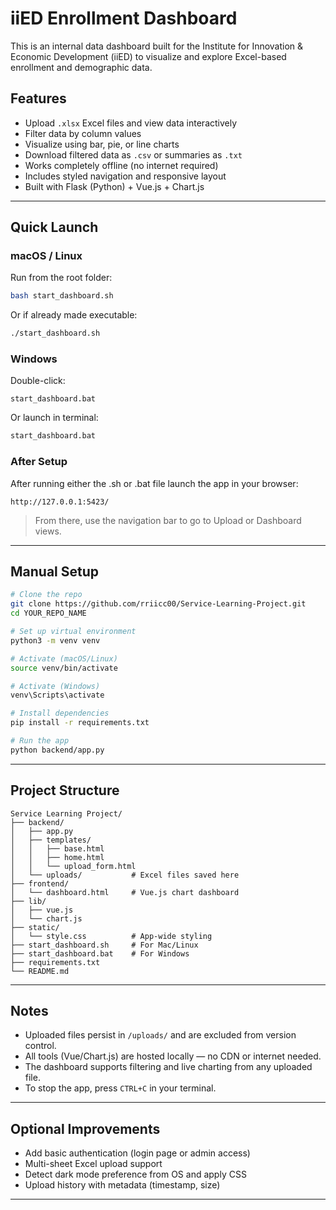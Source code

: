 # iiED Enrollment Dashboard

This is an internal data dashboard built for the Institute for Innovation & Economic Development (iiED) to visualize and explore Excel-based enrollment and demographic data.

## Features

- Upload `.xlsx` Excel files and view data interactively
- Filter data by column values
- Visualize using bar, pie, or line charts
- Download filtered data as `.csv` or summaries as `.txt`
- Works completely offline (no internet required)
- Includes styled navigation and responsive layout
- Built with Flask (Python) + Vue.js + Chart.js

---

## Quick Launch

### macOS / Linux

Run from the root folder:

```bash
bash start_dashboard.sh
```

Or if already made executable:

```bash
./start_dashboard.sh
```

### Windows

Double-click:

```
start_dashboard.bat
```

Or launch in terminal:

```cmd
start_dashboard.bat
```

### After Setup
After running either the .sh or .bat file launch the app in your browser:

```
http://127.0.0.1:5423/
```
> From there, use the navigation bar to go to Upload or Dashboard views.

---

## Manual Setup

```bash
# Clone the repo
git clone https://github.com/rriicc00/Service-Learning-Project.git
cd YOUR_REPO_NAME

# Set up virtual environment
python3 -m venv venv

# Activate (macOS/Linux)
source venv/bin/activate

# Activate (Windows)
venv\Scripts\activate

# Install dependencies
pip install -r requirements.txt

# Run the app
python backend/app.py
```

---

## Project Structure

```
Service Learning Project/
├── backend/
│   ├── app.py
│   ├── templates/
│   │   ├── base.html
│   │   ├── home.html
│   │   └── upload_form.html
│   └── uploads/           # Excel files saved here
├── frontend/
│   └── dashboard.html     # Vue.js chart dashboard
├── lib/
│   ├── vue.js
│   └── chart.js
├── static/
│   └── style.css          # App-wide styling
├── start_dashboard.sh     # For Mac/Linux
├── start_dashboard.bat    # For Windows
├── requirements.txt
└── README.md
```

---

## Notes

- Uploaded files persist in `/uploads/` and are excluded from version control.
- All tools (Vue/Chart.js) are hosted locally — no CDN or internet needed.
- The dashboard supports filtering and live charting from any uploaded file.
- To stop the app, press `CTRL+C` in your terminal.

---

## Optional Improvements

- Add basic authentication (login page or admin access)
- Multi-sheet Excel upload support
- Detect dark mode preference from OS and apply CSS
- Upload history with metadata (timestamp, size)

---